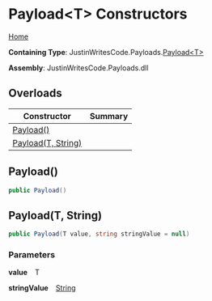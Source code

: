 # Payload\<T\> Constructors

[Home](../../../README.md)

**Containing Type**: JustinWritesCode\.Payloads\.[Payload\<T\>](../README.md)

**Assembly**: JustinWritesCode\.Payloads\.dll

## Overloads

| Constructor | Summary |
| ----------- | ------- |
| [Payload()](#3471208027) | |
| [Payload(T, String)](#788994685) | |

<a id="3471208027"></a>

## Payload\(\) 

```csharp
public Payload()
```

<a id="788994685"></a>

## Payload\(T, String\) 

```csharp
public Payload(T value, string stringValue = null)
```

### Parameters

**value** &ensp; T

**stringValue** &ensp; [String](https://docs.microsoft.com/en-us/dotnet/api/system.string)